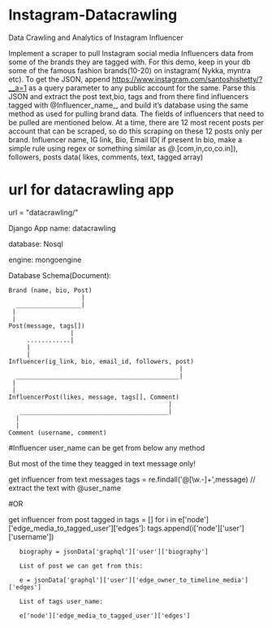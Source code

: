 # Instagram-Datacrawling
Data Crawling and Analytics of Instagram Influencer


Implement a scraper to pull Instagram social media Influencers data from some of the brands they are tagged with.
For this demo, keep in your db some of the famous fashion brands(10-20) on instagram( Nykka, myntra etc).
To get the JSON, append https://www.instagram.com/santoshishetty/?__a=1 as a query parameter to any public account for the same.
Parse this JSON and extract the post text,bio, tags and from there find influencers tagged with @Influencer_name_,
and build it’s database using the same method as used for pulling brand data. The fields of influencers that need to be pulled are mentioned below.
At a time, there are 12 most recent posts per account that can be scraped, so do this scraping on these 12 posts only per brand.
Influencer name, IG link, Bio, Email ID( if present In bio, make a simple rule
using regex or something similar as *@*.[com,in,co,co.in]), followers, posts data( likes, comments, text, tagged array)


# url for datacrawling app

url = "datacrawling/"

Django App name: datacrawling

database: Nosql

engine: mongoengine

Database Schema(Document):

    Brand (name, bio, Post)
                        |
      __________________|
     | 
     |
    Post(message, tags[])
                     |
         ............|
         |
         |
    Influencer(ig_link, bio, email_id, followers, post)
                                                   |
      _____________________________________________|
     |
     |
    InfluencerPost(likes, message, tags[], Comment)
                                                |
       _________________________________________|
      |
      |
    Comment (username, comment)
    
    
#Influencer user_name can be get from below any method

But most of the time they teagged in text message only!

get influencer from text messages
tags = re.findall('@[\w\.-]+',message) // extract the text with @user_name

#OR

 get influencer from post tagged in
 tags = []
 for i in e['node']['edge_media_to_tagged_user']['edges']:
      tags.append(i['node']['user']['username'])
          
          
       biography = jsonData['graphql']['user']['biography'] 
       
       List of post we can get from this:

       e = jsonData['graphql']['user']['edge_owner_to_timeline_media']['edges']

       List of tags user_name:

       e['node']['edge_media_to_tagged_user']['edges']
          
          
          
          
          
       
     
    




